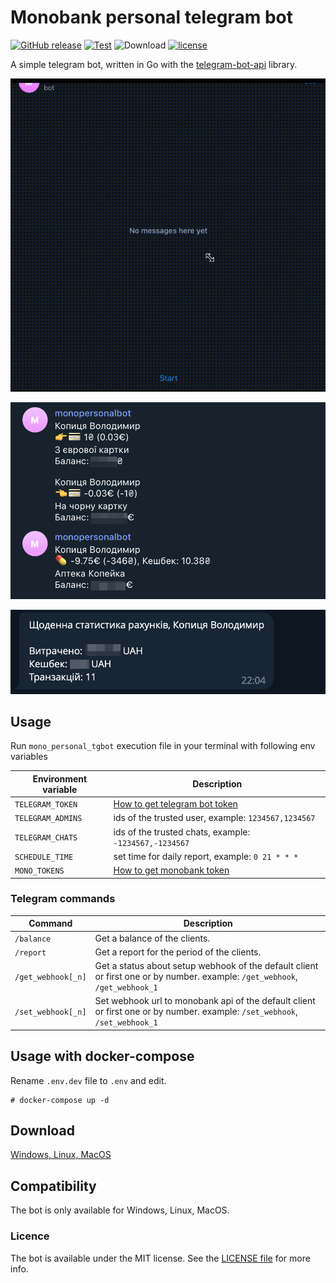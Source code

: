 # Monobank personal telegram bot
[![GitHub release](https://img.shields.io/github/release/vkopitsa/mono_personal_tgbot.svg)]()
[![Test](https://github.com/vkopitsa/mono_personal_tgbot/actions/workflows/test.yml/badge.svg)](https://github.com/vkopitsa/mono_personal_tgbot/actions/workflows/test.yml)
![Download](https://img.shields.io/github/downloads/vkopitsa/mono_personal_tgbot/total.svg)
[![license](https://img.shields.io/github/license/vkopitsa/mono_personal_tgbot.svg)]()

A simple telegram bot, written in Go with the [telegram-bot-api](https://github.com/go-telegram-bot-api/telegram-bot-api 'telegram-bot-api') library.

![mono_personal_tgbot](Resources/screencast.gif)

![mono_personal_tgbot](Resources/screenshot.png)

![mono_personal_tgbot](Resources/screenshot1.png)

## Usage

Run `mono_personal_tgbot` execution file in your terminal with following env variables

 Environment variable    | Description
------------------------ | -----------------------------------------------------------
`TELEGRAM_TOKEN`         | [How to get telegram bot token](https://core.telegram.org/bots#3-how-do-i-create-a-bot)
`TELEGRAM_ADMINS`        | ids of the trusted user, example: `1234567,1234567`
`TELEGRAM_CHATS`         | ids of the trusted chats, example: `-1234567,-1234567`
`SCHEDULE_TIME`          | set time for daily report, example: `0 21 * * *`
`MONO_TOKENS`            | [How to get monobank token](https://api.monobank.ua/)

### Telegram commands

 Command                 | Description
------------------------ | -----------------------------------------------------------
`/balance`               | Get a balance of the clients.
`/report`                | Get a report for the period of the clients.
`/get_webhook[_n]`       | Get a status about setup webhook of the default client or first one or by number. example: `/get_webhook`, `/get_webhook_1`
`/set_webhook[_n]`       | Set webhook url to monobank api of the default client or first one or by number. example: `/set_webhook`, `/set_webhook_1`


## Usage with docker-compose

Rename `.env.dev` file to `.env` and edit.

    # docker-compose up -d

## Download
[Windows, Linux, MacOS](https://github.com/vkopitsa/mono_personal_tgbot/releases)

## Compatibility
The bot is only available for Windows, Linux, MacOS.

### Licence
The bot is available under the MIT license. See the [LICENSE file](https://github.com/vkopitsa/mono_personal_tgbot/blob/master/LICENSE) for more info.
